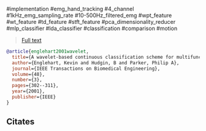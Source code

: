 #implementation
#emg_hand_tracking
#4_channel 
#1kHz_emg_sampling_rate #10-500Hz_filtered_emg
#wpt_feature #wt_feature #td_feature #stft_feature
#pca_dimensionality_reducer
#mlp_classifier #lda_classifier
#classification
#comparison
#motion

> [Full text](https://d1wqtxts1xzle7.cloudfront.net/47890793/A_wavelet-based_continuous_classificatio20160808-15434-18ocfpa-libre.pdf?1470673865=&response-content-disposition=inline%3B+filename%3DA_wavelet_based_continuous_classificatio.pdf&Expires=1732208691&Signature=Y2KEGrhBNHEGUrfMIXzHrvluG~6G2GPZyadBo8e5HuJG-xe78lh~~QvHR7wB8DKEtxEmoFMg~x3nEvOWUaQKL1LhrPpjuA35Q7DPGqnmC0QMTkito5VCogew~H6QPkd1~R638MVVq7vMnB41u7McxBZ1dOnJzrbwt4AIF0EVwpsBcHEW0txqmOIGGE4LPkkwaX~3kpFqUazJ~W1RUEQJvBDrW5XUYPPIZ03iiqGONMq0JxesrlyX6asRKcs-CQpnCJpBlCAh7oI-6aTWh46abETZdZwTkTQrldOA0GXwZpX5DCfPOGNSusMH0RibturRVpRQOLOERaJM2~XYrtOHHQ__&Key-Pair-Id=APKAJLOHF5GGSLRBV4ZA)

```bibtex
@article{englehart2001wavelet,
  title={A wavelet-based continuous classification scheme for multifunction myoelectric control},
  author={Englehart, Kevin and Hudgin, B and Parker, Philip A},
  journal={IEEE Transactions on Biomedical Engineering},
  volume={48},
  number={3},
  pages={302--311},
  year={2001},
  publisher={IEEE}
}
```

Citates
- 